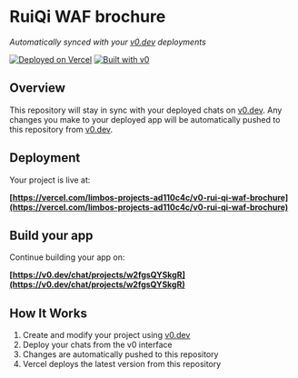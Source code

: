 # RuiQi WAF brochure

*Automatically synced with your [v0.dev](https://v0.dev) deployments*

[![Deployed on Vercel](https://img.shields.io/badge/Deployed%20on-Vercel-black?style=for-the-badge&logo=vercel)](https://vercel.com/limbos-projects-ad110c4c/v0-rui-qi-waf-brochure)
[![Built with v0](https://img.shields.io/badge/Built%20with-v0.dev-black?style=for-the-badge)](https://v0.dev/chat/projects/w2fgsQYSkgR)

## Overview

This repository will stay in sync with your deployed chats on [v0.dev](https://v0.dev).
Any changes you make to your deployed app will be automatically pushed to this repository from [v0.dev](https://v0.dev).

## Deployment

Your project is live at:

**[https://vercel.com/limbos-projects-ad110c4c/v0-rui-qi-waf-brochure](https://vercel.com/limbos-projects-ad110c4c/v0-rui-qi-waf-brochure)**

## Build your app

Continue building your app on:

**[https://v0.dev/chat/projects/w2fgsQYSkgR](https://v0.dev/chat/projects/w2fgsQYSkgR)**

## How It Works

1. Create and modify your project using [v0.dev](https://v0.dev)
2. Deploy your chats from the v0 interface
3. Changes are automatically pushed to this repository
4. Vercel deploys the latest version from this repository